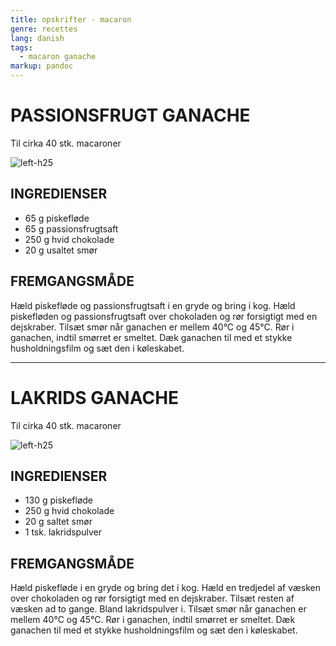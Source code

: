 ```yaml
---
title: opskrifter - macaron
genre: recettes
lang: danish
tags:
  - macaron ganache
markup: pandoc
---
```


# PASSIONSFRUGT GANACHE

Til cirka 40 stk. macaroner

![](/home/fred/.repo/traductions/recettes/images/macaron_passion.jpg "left-h25")

## INGREDIENSER

- 65 g piskefløde
- 65 g passionsfrugtsaft
- 250 g hvid chokolade
- 20 g usaltet smør

## FREMGANGSMÅDE

Hæld piskefløde og passionsfrugtsaft i en gryde og bring i kog.
Hæld piskefløden og passionsfrugtsaft over chokoladen og rør forsigtigt med en dejskraber.
Tilsæt smør når ganachen er mellem 40°C og 45°C.
Rør i ganachen, indtil smørret er smeltet.
Dæk ganachen til med et stykke husholdningsfilm og sæt den i køleskabet.

---

# LAKRIDS GANACHE

Til cirka 40 stk. macaroner

![](/home/fred/.repo/traductions/recettes/images/macaron_reglisse.jpg "left-h25")

## INGREDIENSER

- 130 g piskefløde
- 250 g hvid chokolade
- 20 g saltet smør
- 1 tsk. lakridspulver

## FREMGANGSMÅDE

Hæld piskefløde i en gryde og bring det i kog.
Hæld en tredjedel af væsken over chokoladen og rør forsigtigt med en dejskraber.
Tilsæt resten af væsken ad to gange.
Bland lakridspulver i.
Tilsæt smør når ganachen er mellem 40°C og 45°C.
Rør i ganachen, indtil smørret er smeltet.
Dæk ganachen til med et stykke husholdningsfilm og sæt den i køleskabet.


